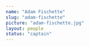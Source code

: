 ```yaml
---
name: "Adam Fischette"
slug: "adam-fischette"
picture: "adam-fischette.jpg"
layout: people
status: "captain"
---
```


